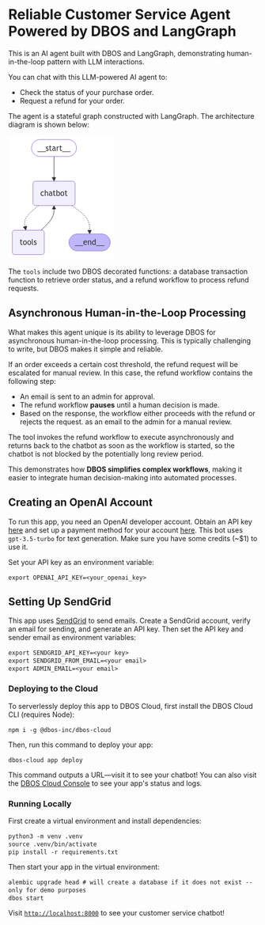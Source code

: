 # Reliable Customer Service Agent Powered by DBOS and LangGraph

This is an AI agent built with DBOS and LangGraph, demonstrating human-in-the-loop pattern with LLM interactions.

You can chat with this LLM-powered AI agent to:
-  Check the status of your purchase order.
- Request a refund for your order.

The agent is a stateful graph constructed with LangGraph. The architecture diagram is shown below:

![LangGraph diagram](architect.png)

The `tools` include two DBOS decorated functions: a database transaction function to retrieve order status, and a refund workflow to process refund requests.

## Asynchronous Human-in-the-Loop Processing

What makes this agent unique is its ability to leverage DBOS for asynchronous human-in-the-loop processing. This is typically challenging to write, but DBOS makes it simple and reliable.

If an order exceeds a certain cost threshold, the refund request will be escalated for manual review. In this case, the refund workflow contains the following step:
- An email is sent to an admin for approval.
- The refund workflow **pauses** until a human decision is made.
- Based on the response, the workflow either proceeds with the refund or rejects the request.
as an email to the admin for a manual review.

The tool invokes the refund workflow to execute asynchronously and returns back to the chatbot as soon as the workflow is started, so the chatbot is not blocked by the potentially long review period.

This demonstrates how **DBOS simplifies complex workflows**, making it easier to integrate human decision-making into automated processes.

## Creating an OpenAI Account

To run this app, you need an OpenAI developer account.
Obtain an API key [here](https://platform.openai.com/api-keys) and set up a payment method for your account [here](https://platform.openai.com/account/billing/overview).
This bot uses `gpt-3.5-turbo` for text generation.
Make sure you have some credits (~$1) to use it.

Set your API key as an environment variable:

```shell
export OPENAI_API_KEY=<your_openai_key>
```

## Setting Up SendGrid

This app uses [SendGrid](https://sendgrid.com/en-us) to send emails.
Create a SendGrid account, verify an email for sending, and generate an API key.
Then set the API key and sender email as environment variables:

```shell
export SENDGRID_API_KEY=<your key>
export SENDGRID_FROM_EMAIL=<your email>
export ADMIN_EMAIL=<your email>
```

### Deploying to the Cloud

To serverlessly deploy this app to DBOS Cloud, first install the DBOS Cloud CLI (requires Node):

```shell
npm i -g @dbos-inc/dbos-cloud
```

Then, run this command to deploy your app:

```shell
dbos-cloud app deploy
```

This command outputs a URL&mdash;visit it to see your chatbot!
You can also visit the [DBOS Cloud Console](https://console.dbos.dev/login-redirect) to see your app's status and logs.

### Running Locally

First create a virtual environment and install dependencies:

```shell
python3 -m venv .venv
source .venv/bin/activate
pip install -r requirements.txt
```


Then start your app in the virtual environment:

```shell
alembic upgrade head # will create a database if it does not exist -- only for demo purposes
dbos start
```

Visit [`http://localhost:8000`](http://localhost:8000) to see your customer service chatbot!